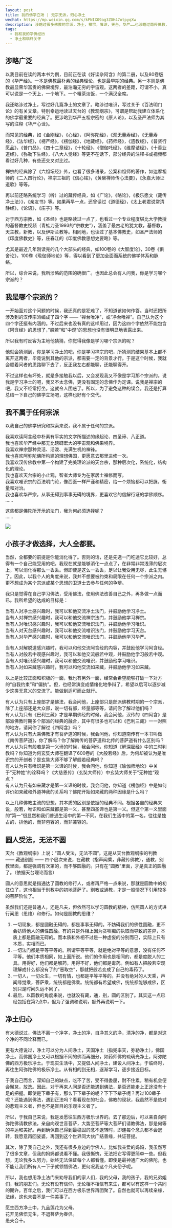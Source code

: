 ```yaml
---
layout: post
title: 我的佛学立场 | 无宗无派，归心净土
wechat: https://mp.weixin.qq.com/s/kPNIXO9ag3ZOH47otpyqXw
description: 涉略过很多佛教的宗派，净土，禅宗，唯识，天台，华严……也涉略过南传佛教，藏传佛教。也许是涉略过多的原因，总有人来分我说，我是学习哪个宗派的。要回答这个问题并不简单，因此特意写了这篇文章来回答这个问题。
tags:
  - 我和我的学佛经历
  - 净土和临终关怀
---
```


## 涉略广泛

以我目前在读的两本书为例，目前正在读《好读杂阿含》的第二册，以及80卷版的《华严经》。一本是佛教最朴素的经典理论，也是最早期的经典。另一本则是佛教最显荣华富贵的佛果境界，最浩瀚无穷的宇宙观。这两者的差距，可谓不小，真可以说是一个天上，一个地下。一个粗茶淡饭，一个满汉全席。

我还略涉过净土，写过好几篇净土的文章了。略涉过唯识，写过关于《百法明门论》的有关文章。特别幸运地读过天台的《教观纲宗》，可谓是帮助我建立体系化的佛学最重要的经典了。更涉略到华严五祖宗密的《原人论》，以及圣严法师为其写的注释《华严心诠》。

而常见的经典，如《金刚经》，《心经》，《阿弥陀经》，《观无量寿经》，《无量寿经》，《法华经》，《楞严经》，《楞伽经》，《地藏经》，《药师经》，《遗教经》，《普贤行愿品》，《普门品》，《四十二章经》，《十轮经》，《僧伽吒经》，《维摩诘经》，《十善业道经》，《弥勒下生经》，《八大人觉经》等更不在话下，部分经典的注释书或视频都看过好几种，有些还交叉对比过。

禅宗的经典除了《六祖坛经》外，也看了很多语录，公案和祖师的著作，如达摩祖师的《二入四行论》，禅宗三祖的《信心铭》，《黄檗禅师传心法要》，《永嘉大师证道歌》等等。

再以前还略系统学习（听）过的藏传经典，如《广论》，《略论》，《极乐愿文（藏传净土法）》，《亲友书》等。如果再早一点，还曾读过《道德经》，《太上老君说常清静经》，《论语》，《庄子》等。

对于西方宗教，如《圣经》也是略读过一点了，也看过一个专业程度堪比大学教授的基督教史视频（青蛙刀圣1993的“宗教史”），涵盖了最古老的犹太教，基督教，天主教，新教，以及伊斯兰教等。相同地，也读过了基本佛教史，如圣严法师的《印度佛教史》等，庄春江的《印度佛教思想史要略》等。

尤其是最近几年刚读完的几个大部头的经典，如100卷的《大智度论》，30卷《俱舍论》，100卷《瑜伽师地论》等，得以看到了更加全面而系统的佛学体系和脉络。

所以，综合来说，我所涉略的范围的确很广。也因此总会有人问我，你是学习哪个宗派的？

## 我是哪个宗派的？

一开始面对这个问题的时候，我还真的是犯难了，不知道该如何作答。当时还把所涉及到的汉传宗派编成了四个字 —— “禅台唯净”，或“净台唯禅”。自己认为这个四个字还挺有内涵的。不过后来也没有真的这样用过，因为这四个字依然不能包含《阿含经》的思想了，”般若“和”中观“的思想也没有很明显地表露出来。

所以我有时反客为主地他猜猜，你觉得我像是学习哪个宗派的呢？

他就会猜测到，你是学习净土的吧，你是学习禅宗的吧，所猜测的结果基本上都不离开这两者，毕竟说到其他的宗派，都需要一定的背景才行。于是这个时候，我就会顺着问者的思路聊下去了，反正我左右都能聊，还能聊得开。

不过这样也有坏处，就是多接触我以后，又会发现我又不像是学习那个宗派的。说我是学习净土的吧，我又不太念佛，更没有固定的念佛作为定课。说我是禅宗的吧，我又不经常打坐。这就令人困惑了。所以，为了避免这种的误会，我还是打算总结一下自己的佛学立场吧，这样也好有个交代。

## 我不属于任何宗派

以我自己的佛学研究和探索来说，我不属于任何的宗派。

我喜欢读阿含经中朴素有平实的文字所描述的缘起论、四圣谛、八正道。<br>
我也喜欢华严经中那无比磅礴宏大的宇宙观和佛果境界。<br>
我喜欢禅宗那种灵活、活泼、充满生机的禅锋。<br>
我也喜欢阿弥陀佛所构建的理想佛国，更愿意去那里进修一次。<br>
我喜欢汉传佛教中第一个构建了完美理论派的天台宗，那种层次化，系统化，结构化的理论。<br>
我也喜欢天台宗的小止观，智者大师专为在家居士禅修而写。<br>
我喜欢唯识宗的百法明门论，像西医一样严谨和精密，给一个烦恼都可以把脉，衡量和对治。<br>
我也喜欢华严宗，从事无碍到事事无碍的境界，更喜欢它的信解行证的学佛顺序。<br>
……

这些都是佛陀所开示的法门，我为何必须选择呢？<br>
……

![](../images/2023-06-29-18-52-37.png)

## 小孩子才做选择，大人全都要。

当然，全都要的前提是你能消化得了。否则的话，还是先选一门吃透它比较好，总得有一个自己能受用的吧。我现在就是能够消化一点点了，在非常非常浅薄的层次上，可以消化得那么一丢丢。但即使是这么一丢丢，足以让我受用无尽，此生无憾了。因此，以我个人的角度来说，我并不想要被约束和局限在任何一个宗派之内。更不想成为某个宗派或某个思想的卫道士去参与任何的争辩。

我只是觉得在自己学习佛法，受用佛法，使用佛法改善自己之外，再多做一点而已。我所希望的达成的目标是：

当有人对净土感兴趣时，我可以和他交流净土法门，并鼓励他学习净土。<br>
当有人对禅宗感兴趣时，我可以和他交流禅宗法门，并鼓励他学习禅宗。<br>
当有人对唯识感兴趣时，我可以和他交流唯识法门，并鼓励他学习唯识。<br>
当有人对天台感兴趣时，我可以和他交流唯识法门，并鼓励他学习天台。<br>
当有人对华严感兴趣时，我可以和他交流唯识法门，并鼓励他学习华严。<br>

当有人对解脱道感兴趣时，我可以和他交流阿含经的内容，并鼓励他学习阿含经。<br>
当有人对般若中观感兴趣时，我可以和他交流般若中观，并鼓励他学习般若中观。<br>
当有人对唯识感兴趣时，我可以和他交流唯识，并鼓励他学习唯识。<br>
当有人对如来藏感兴趣时，我可以和他交流如来藏，并鼓励他学习如来藏。<br>

以上是比较正面和积极的一面，我也有另外一面，经常会希望能够打破一下对方的“自我约束”和“偏执”。但，也经常演变成情绪化地争辩了，希望以后可以逐步减少这类无意义的交流了。能做到适可而止就行。

有人认为只有上座部才是佛法，我会问他，上座部只是部派佛教时期的一个宗派，除了上座部还是大众部，说一切有部，经量部等等，请问你了解过他们吗？<br>
有人认为只有《巴利三藏》才是早期佛经的时候，我会问他，汉传的《四阿含》是部派佛教时期多个部派的经典的融合，其中有很多也可以和《巴利三藏》一一对照的地方，请问你了解过《四阿含》吗？<br>
有人认为只有大乘佛教才有菩萨道的时候，我会问他，你知道南传有一本书叫做《南传菩萨道》，你了解吗？你了解南传的菩萨道和北传的菩萨道有什么区别吗？<br>
有人认为只有般若是第一义谛的时候，我会问他，你知道《解深密经》中的三时判教吗？你知道为何玄奘大师在翻译了600卷的《大般若经》后，为何却被认为是唯识宗的开创者？是玄奘大师不够了解般若经典吗？ <br>
有人认为只有唯识是第一义谛的时候，我会问他，你知道《瑜伽师地论》中关于”无种姓“的诠释吗？《大慈恩传》（玄奘大师传）中玄奘大师关于”无种姓“观点？<br>
有人认为只有如来藏才是第一义谛的时候，我会问他，你知道《楞伽经》中是如何评价如来藏和外道神我的关系吗？佛陀开始如来藏的两种因缘是什么吗？<br>

以上几种佛教主流的思想，其本质的区别是依据的经典不同。根据各自的经典来说，般若，唯识和如来藏都是第一义，甚至四圣谛也是第一义。但这个第一义里面的“第一”很显然和我们普通生活中的第一不同。在我们生活中的第一名，往往是独占的，排他的，而非包容的，而非兼容的。

## 圆人受法，无法不圆

天台《教观纲宗》上说：“圆人受法，无法不圆”。这是从天台教观纲宗的判教 —— 藏通别圆 —— 四个层次来说，在藏教（指声闻乘，非藏传佛教），通教，别教里面，都是强调有次第的，而不够圆融的。只有在“圆教”里面，才是真正的圆融了。（依据天台理论而言）

圆人的意思就是指通达了圆教的修行人，或者再严格一点来说，那就是圆教中的初住位了，这也相当于别教中的初地菩萨了。别教或通教，才是一般情况下引用较多的菩萨阶位了。

虽然我们还是普通人，还是凡夫，但依然可以学习圆教的精神，仿照圆人的方式进行闻思（思维）和修行。如何是圆教的思维？

1. 一切现象，都是圆融无碍的，都是事事无碍的。不妨碍我们的佛性圆融，更不会妨碍他人的佛性圆融。有的只是外相上因为贪嗔痴的执取而导致的差异，本质上都是圆融无碍的。而本质和外相不过是一种虚妄的分别而已，实际上只有本质，实相而已。
2. 一切法门都是平等平等的。所谓平等平等，就是绝对平等的意思，没有任何不平等。他们本质相同，如上面所说。他们的作用也是相同的，都是度脱人的工具。用得好，他们都是解药，用得不好，他们都是毒药。例如有人把般若空观理解成什么都没有了的“恶取空”，那就把般若变成了自己的毒药了。
3. 一切人，一切众生，一切有情，也都是平等平等的。并没有绝对的人天乘，声闻缘觉乘，菩萨乘，统统都是佛乘。统统都有希望成佛，统统都能够成佛，区别只是时间久远不同了。
4. 最后，以圆教的角度来说，也就没有藏，通，别，圆的区别了。其实这一点已经包括在第2点中，但为了强调和说明，额外再说明一下。

## 净土归心

有大德说过，佛法不离一个净字，净土的净，自净其义的净，清净的净，都是对这个净的不同诠释而已。

更有大德说过，净土可以分为人间净土，天国净土（指兜率天，弥勒净土），佛国净土。而佛国净土又可以根据不同的佛而再细分，如药师佛的琉璃光净土，阿弥陀佛的西方极乐净土。于现实生活中，又提倡人间净土，建设人间净土，于临终时，再往生阿弥陀佛的极乐净土。从有相的到无相，逐渐学习，逐步接近目标。

于我自己而言，深知自己的缺点，吃不了苦，受不得委屈，耐不住累，稍有机会便会懈怠，放逸。因此，对于再来人间是否还能遇到佛法，是否还能走上正途没有十足的把握。即使是下辈子有，那么下下辈子的呢？下下下辈子呢？再过100辈子呢？还能遇到佛法，遇到正法吗？看看现在的社会，佛教的现状，我虽然不是绝对的悲观主义者，但也不是盲目的乐观主义者了。 

所以，于我自己来说，我是发愿往生西方极乐世界的。去了那边后，可以亲自向阿弥陀佛请教佛法，亲自向观世音菩萨，大势至菩萨等大菩萨们请教佛法，那是何等的幸运和美好。再到确保自己得到最稳固的念不退转时，即连每个念头都不会退转，我愿意再回娑婆，再回到这个世界同大伙广结善缘，共证菩提。

其次，除了我自己之外，我还有很多身边的学佛人。比如我亲爱的妈妈，我虽然写了很多文章，但我的妈妈都说看不懂。我很惭愧，无法把它写得更简单一些。但我想，无论我多么努力，始终无法保证每个人都看懂。即使是最神通广大的佛陀，也不能让我们所有人一下子就领悟佛法，更何况我这个凡夫俗子呢。

所以，我也想用净土法门来劝导我们的家人们，我的父母，我的孩子，我的兄弟姐们，我的朋友们。无论有没有信仰，无论相不相信有来生，都可以有这样一个共同的期许。百年之后，我们可以在西方极乐世界再团聚了。自然也就可以再续亲缘，法缘，这也未尝不是一件美事了。

愿生西方净土中，九品莲花为父母。<br>
花开见佛悟无生，不退菩萨为眷侣。<br>
愚夫合十。

